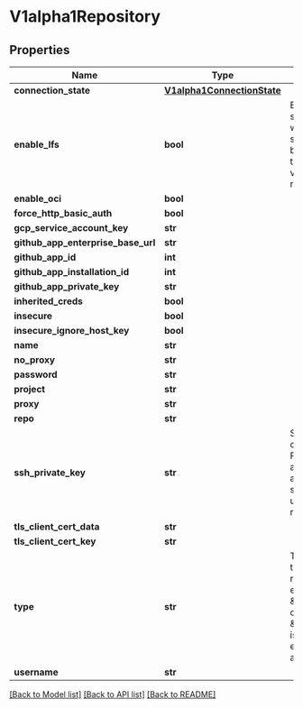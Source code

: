 # V1alpha1Repository

## Properties
Name | Type | Description | Notes
------------ | ------------- | ------------- | -------------
**connection_state** | [**V1alpha1ConnectionState**](V1alpha1ConnectionState.md) |  | [optional] 
**enable_lfs** | **bool** | EnableLFS specifies whether git-lfs support should be enabled for this repo. Only valid for Git repositories. | [optional] 
**enable_oci** | **bool** |  | [optional] 
**force_http_basic_auth** | **bool** |  | [optional] 
**gcp_service_account_key** | **str** |  | [optional] 
**github_app_enterprise_base_url** | **str** |  | [optional] 
**github_app_id** | **int** |  | [optional] 
**github_app_installation_id** | **int** |  | [optional] 
**github_app_private_key** | **str** |  | [optional] 
**inherited_creds** | **bool** |  | [optional] 
**insecure** | **bool** |  | [optional] 
**insecure_ignore_host_key** | **bool** |  | [optional] 
**name** | **str** |  | [optional] 
**no_proxy** | **str** |  | [optional] 
**password** | **str** |  | [optional] 
**project** | **str** |  | [optional] 
**proxy** | **str** |  | [optional] 
**repo** | **str** |  | [optional] 
**ssh_private_key** | **str** | SSHPrivateKey contains the PEM data for authenticating at the repo server. Only used with Git repos. | [optional] 
**tls_client_cert_data** | **str** |  | [optional] 
**tls_client_cert_key** | **str** |  | [optional] 
**type** | **str** | Type specifies the type of the repo. Can be either \&quot;git\&quot; or \&quot;helm. \&quot;git\&quot; is assumed if empty or absent. | [optional] 
**username** | **str** |  | [optional] 

[[Back to Model list]](../README.md#documentation-for-models) [[Back to API list]](../README.md#documentation-for-api-endpoints) [[Back to README]](../README.md)


